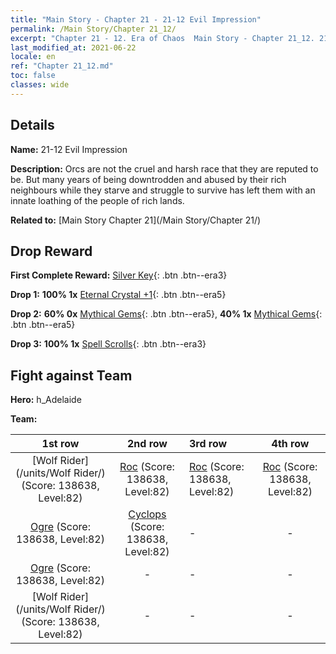 ```yaml
---
title: "Main Story - Chapter 21 - 21-12 Evil Impression"
permalink: /Main Story/Chapter 21_12/
excerpt: "Chapter 21 - 12. Era of Chaos  Main Story - Chapter 21_12. 21-12 Evil Impression"
last_modified_at: 2021-06-22
locale: en
ref: "Chapter 21_12.md"
toc: false
classes: wide
---
```


## Details

 **Name:** 21-12 Evil Impression

 **Description:** Orcs are not the cruel and harsh race that they are reputed to be. But many years of being downtrodden and abused by their rich neighbours while they starve and struggle to survive has left them with an innate loathing of the people of rich lands.

 **Related to:** [Main Story Chapter 21](/Main Story/Chapter 21/)

## Drop Reward

 **First Complete Reward:** [Silver Key](/Items/con_693/){: .btn .btn--era3}

 **Drop 1:** **100% 1x** [Eternal Crystal +1](/Items/mat_73/){: .btn .btn--era5}

 **Drop 2:** **60% 0x** [Mythical Gems](/Items/mat_65/){: .btn .btn--era5}, **40% 1x** [Mythical Gems](/Items/mat_65/){: .btn .btn--era5}

 **Drop 3:** **100% 1x** [Spell Scrolls](/Items/con_694/){: .btn .btn--era3}


## Fight against Team
 **Hero:** h_Adelaide

 **Team:**


  | 1st row | 2nd row | 3rd row | 4th row |
  |:----:|:----:|:----|:----:|
  | [Wolf Rider](/units/Wolf Rider/) (Score: 138638, Level:82)  | [Roc](/units/Roc/) (Score: 138638, Level:82)  | [Roc](/units/Roc/) (Score: 138638, Level:82)  | [Roc](/units/Roc/) (Score: 138638, Level:82)  |
  | [Ogre](/units/Ogre/) (Score: 138638, Level:82)  | [Cyclops](/units/Cyclops/) (Score: 138638, Level:82)  | - | - |
  | [Ogre](/units/Ogre/) (Score: 138638, Level:82)  | - | - | - |
  | [Wolf Rider](/units/Wolf Rider/) (Score: 138638, Level:82)  | - | - | - |


